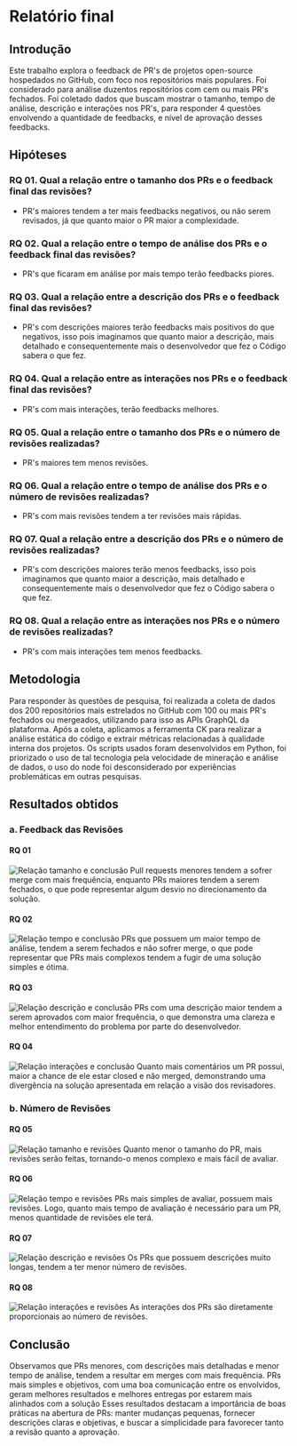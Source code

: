 # Relatório final
## Introdução
Este trabalho explora o feedback de PR's de projetos open-source hospedados no GitHub, com foco nos repositórios mais populares. Foi considerado para análise duzentos repositórios com cem ou mais PR's fechados. Foi coletado dados que buscam mostrar o tamanho, tempo de análise, descrição e interações nos PR's, para responder 4 questões envolvendo a quantidade de feedbacks, e nível de aprovação desses feedbacks.

## Hipóteses
### RQ 01. Qual a relação entre o tamanho dos PRs e o feedback final das revisões?
 - PR's maiores tendem a ter mais feedbacks negativos, ou não serem revisados, já que quanto maior o PR maior a complexidade.

### RQ 02. Qual a relação entre o tempo de análise dos PRs e o feedback final das revisões?
 - PR's que ficaram em análise por mais tempo terão feedbacks piores.

### RQ 03. Qual a relação entre a descrição dos PRs e o feedback final das revisões?
 - PR's com descrições maiores terão feedbacks mais positivos do que negativos, isso pois imaginamos que quanto maior a descrição, mais detalhado e consequentemente mais o desenvolvedor que fez o Código sabera o que fez.

### RQ 04. Qual a relação entre as interações nos PRs e o feedback final das revisões?
 - PR's com mais interações, terão feedbacks melhores.

### RQ 05. Qual a relação entre o tamanho dos PRs e o número de revisões realizadas?
 - PR's maiores tem menos revisões.

### RQ 06. Qual a relação entre o tempo de análise dos PRs e o número de revisões realizadas?
 - PR's com mais revisões tendem a ter revisões mais rápidas.

### RQ 07. Qual a relação entre a descrição dos PRs e o número de revisões realizadas?
 - PR's com descrições maiores terão menos feedbacks, isso pois imaginamos que quanto maior a descrição, mais detalhado e consequentemente mais o desenvolvedor que fez o Código sabera o que fez.

### RQ 08. Qual a relação entre as interações nos PRs e o número de revisões realizadas?
 - PR's com mais interações tem menos feedbacks.

## Metodologia
Para responder às questões de pesquisa, foi realizada a coleta de dados dos 200 repositórios mais estrelados no GitHub com 100 ou mais PR's fechados ou mergeados, utilizando para isso as APIs GraphQL da plataforma. Após a coleta, aplicamos a ferramenta CK para realizar a análise estática do código e extrair métricas relacionadas à qualidade interna dos projetos. Os scripts usados foram desenvolvidos em Python, foi priorizado o uso de tal tecnologia pela velocidade de mineração e análise de dados, o uso do node foi desconsiderado por experiências problemáticas em outras pesquisas.

## Resultados obtidos
### a. Feedback das Revisões
#### RQ 01
![Relação tamanho e conclusão]()
Pull requests menores tendem a sofrer merge com mais frequência, enquanto PRs maiores tendem a serem fechados, o que pode representar algum desvio no direcionamento da solução.

#### RQ 02
![Relação tempo e conclusão]()
PRs que possuem um maior tempo de análise, tendem a serem fechados e não sofrer merge, o que pode representar que PRs mais complexos tendem a fugir de uma solução simples e ótima.

#### RQ 03
![Relação descrição e conclusão]()
PRs com uma descrição maior tendem a serem aprovados com maior frequência, o que demonstra uma clareza e melhor entendimento do problema por parte do desenvolvedor.

#### RQ 04
![Relação interações e conclusão]()
Quanto mais comentários um PR possui, maior a chance de ele estar closed e não merged, demonstrando uma divergência na solução apresentada em relação a visão dos revisadores.

### b. Número de Revisões
#### RQ 05
![Relação tamanho e revisões]()
Quanto menor o tamanho do PR, mais revisões serão feitas, tornando-o menos complexo e mais fácil de avaliar.

#### RQ 06
![Relação tempo e revisões]()
PRs mais simples de avaliar, possuem mais revisões. Logo, quanto mais tempo de avaliação é necessário para um PR, menos quantidade de revisões ele terá.

#### RQ 07
![Relação descrição e revisões]()
Os PRs que possuem descrições muito longas, tendem a ter menor número de revisões.

#### RQ 08
![Relação interações e revisões]()
As interações dos PRs são diretamente proporcionais ao número de revisões.

## Conclusão 
Observamos que PRs menores, com descrições mais detalhadas e menor tempo de análise, tendem a resultar em merges com mais frequência. PRs mais simples e objetivos, com uma boa comunicação entre os envolvidos, geram melhores resultados e melhores entregas por estarem mais alinhados com a solução
Esses resultados destacam a importância de boas práticas na abertura de PRs: manter mudanças pequenas, fornecer descrições claras e objetivas, e buscar a simplicidade para favorecer tanto a revisão quanto a aprovação.
